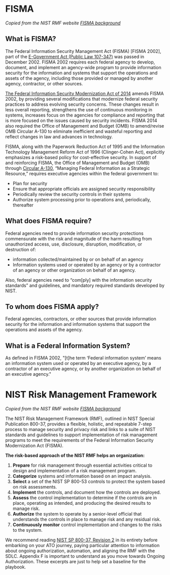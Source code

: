 # FISMA

*Copied from the NIST RMF website [FISMA background](https://csrc.nist.gov/Projects/risk-management/fisma-background)*

## What is FISMA?

The Federal Information Security Management Act (FISMA) [FISMA 2002], part of the [E-Government Act (Public Law 107-347)](https://www.govinfo.gov/content/pkg/PLAW-107publ347/pdf/PLAW-107publ347.pdf) was passed in December 2002. FISMA 2002 requires each federal agency to develop, document, and implement an agency-wide program to provide information security for the information and systems that support the operations and assets of the agency, including those provided or managed by another agency, contractor, or other sources.

[The Federal Information Security Modernization Act of 2014](https://www.congress.gov/113/plaws/publ283/PLAW-113publ283.pdf) amends FISMA 2002, by providing several modifications that modernize federal security practices to address evolving security concerns. These changes result in less overall reporting, strengthens the use of continuous monitoring in systems, increases focus on the agencies for compliance and reporting that is more focused on the issues caused by security incidents. FISMA 2014 also required the Office of Management and Budget (OMB) to amend/revise OMB Circular A-130 to eliminate inefficient and wasteful reporting and reflect changes in law and advances in technology.

FISMA, along with the Paperwork Reduction Act of 1995 and the Information Technology Management Reform Act of 1996 (Clinger-Cohen Act), explicitly emphasizes a risk-based policy for cost-effective security.  In support of and reinforcing FISMA, the Office of Management and Budget (OMB) through [Circular A-130](https://www.whitehouse.gov/omb/information-for-agencies/circulars/), “Managing Federal Information as a Strategic Resource,” requires executive agencies within the federal government to:

- Plan for security
- Ensure that appropriate officials are assigned security responsibility
- Periodically review the security controls in their systems
- Authorize system processing prior to operations and, periodically, thereafter

## What does FISMA require?

Federal agencies need to provide information security protections commensurate with the risk and magnitude of the harm resulting from unauthorized access, use, disclosure, disruption, modification, or destruction of:

- information collected/maintained by or on behalf of an agency
- Information systems used or operated by an agency or by a contractor of an agency or other organization on behalf of an agency.

Also, federal agencies need to “com[ply] with the information security standards” and guidelines, and mandatory required standards developed by NIST.

## To whom does FISMA apply?

Federal agencies, contractors, or other sources that provide information security for the information and information systems that support the operations and assets of the agency.



## What is a Federal Information System?

As defined in FISMA 2002, "[t]he term ‘Federal information system’ means an information system used or operated by an executive agency, by a contractor of an executive agency, or by another organization on behalf of an executive agency."



# NIST Risk Management Framework

*Copied from the NIST RMF website [FISMA background](https://csrc.nist.gov/Projects/risk-management/fisma-background)*

The NIST Risk Management Framework (RMF), outlined in NIST Special Publication 800-37, provides a flexible, holistic, and repeatable 7-step process to manage security and privacy risk and links to a suite of NIST standards and guidelines to support implementation of risk management programs to meet the requirements of the Federal Information Security Modernization Act (FISMA).  

**The risk-based approach of the NIST RMF helps an organization:**

1. **Prepare** for risk management through essential activities critical to design and implementation of a risk management program.
2. **Categorize** systems and information based on an impact analysis.
3. **Select** a set of the NIST SP 800-53 controls to protect the system based on risk assessments.
4. **Implement** the controls, and document how the controls are deployed.
5. **Assess** the control implementation to determine if the controls are in place, operating as intended, and producing the desired results to manage risk.
6. **Authorize** the system to operate by a senior-level official that understands the controls in place to manage risk and any residual risk.
7. **Continuously monitor** control implementation and changes to the risks to the system.

We recommend reading [NIST SP 800-37, Revision 2](https://csrc.nist.gov/pubs/sp/800/37/r2/final) in its entirety before embarking on your ATO journey, paying particular attention to information about ongoing authorization, automation, and aligning the RMF with the SDLC. Appendix F is important to understand as you move towards Ongoing Authorization. These excerpts are just to help set a baseline for the playbook.

